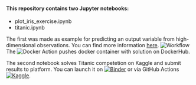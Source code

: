 
#### This repository contains two Jupyter notebooks:
- plot_iris_exercise.ipynb
- titanic.ipynb

The first was made as example for predicting an output variable from high-dimensional observations. You can find more information [here](https://scikit-learn.org/stable/tutorial/statistical_inference/supervised_learning.html).  ![Workflow](https://github.com/fishaffair/jupyter-notebook/actions/workflows/main.yml/badge.svg)
The  ![Docker](https://github.com/fishaffair/jupyter-notebook/actions/workflows/docker.yml/badge.svg) Action pushes docker container with solution on DockerHub.

The second notebook solves Titanic competetion on Kaggle and submit results to platform.  You can launch it on [![Binder](https://mybinder.org/badge_logo.svg)](https://mybinder.org/v2/gh/fishaffair/jupyter-notebook/main?labpath=titanic.ipynb) or via GitHub Actions  [![Kaggle](https://github.com/fishaffair/jupyter-notebook/actions/workflows/kaggle.yml/badge.svg)](https://github.com/fishaffair/jupyter-notebook/actions/workflows/kaggle.yml).



